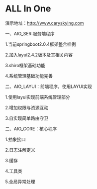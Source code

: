 # ALL In One

演示地址：http://www.caryskying.com


一、AIO_SER:服务端程序

1.当前springboot2.0.4框架整合样例

2.加入layui2.4.2版本及其相关内容

3.shiro框架基础功能

4.系统管理基础功能完善

二、AIO_LAYUI：前端程序，使用LAYUI实现

1.使用layui实现前端系统管理部分

2.增加权限与资源互动

3.自实现简单路由守卫

二、AIO_CORE：核心程序

1.抽象接口

2.日志注解定义

3.缓存

4.工具类

5.全局异常处理

